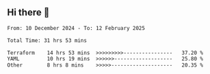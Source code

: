 ## Hi there 👋

<!-- TECHNOLOGIES:START -->
<!-- TECHNOLOGIES:END -->

<!--START_SECTION:waka-->

```txt
From: 10 December 2024 - To: 12 February 2025

Total Time: 31 hrs 53 mins

Terraform    14 hrs 53 mins  >>>>>>>>>----------------   37.20 %
YAML         10 hrs 19 mins  >>>>>>-------------------   25.80 %
Other        8 hrs 8 mins    >>>>>--------------------   20.35 %
```

<!--END_SECTION:waka-->

